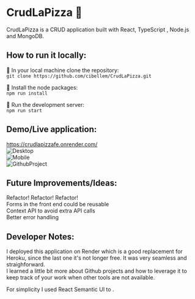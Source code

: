 # CrudLaPizza :pizza:

CrudLaPizza is a CRUD application built with React, TypeScript , Node.js and MongoDB. <br/>

## How to run it locally:

:small_orange_diamond: In your local machine clone the repository: <br/>
`git clone https://github.com/cibellem/CrudLaPizza.git`

:small_orange_diamond: Install the node packages: <br/>
`npm run install`

:small_orange_diamond: Run the development server: <br/>
`npm run start`

## Demo/Live application:

https://crudlapizzafe.onrender.com/ <br/>
![Desktop](../CrudLaPizza/frontend/src/topDesktop.png) <br>
![Mobile](../CrudLaPizza/frontend/src/pizzaMobile.png) <br>
![GithubProject](../CrudLaPizza/frontend/src/githubproject.png) <br>

## Future Improvements/Ideas:

Refactor! Refactor! Refactor! <br/>
Forms in the front end could be reusable <br/>
Context API to avoid extra API calls <br/>
Better error handling <br/>

## Developer Notes:

I deployed this application on Render which is a good replacement for Heroku, since the last one it's not longer free. It was very seamless and straighforward. <br/>
I learned a little bit more about Github projects and how to leverage it to keep track of your work when other tools are not available. <br/>

For simplicity I used React Semantic UI to . <br/>
